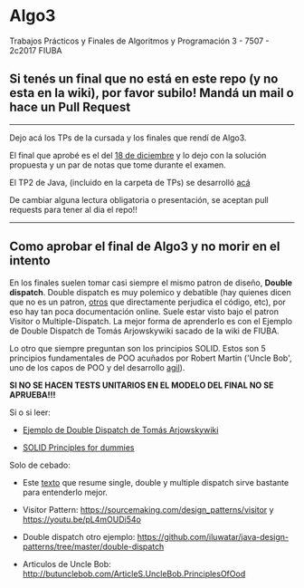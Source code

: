 # Algo3
Trabajos Prácticos y Finales de Algoritmos y Programación 3 - 7507 - 2c2017 FIUBA 

## Si tenés un final que no está en este repo (y no esta en la wiki), por favor subilo! Mandá un mail o hace un Pull Request

---

Dejo acá los TPs de la cursada y los finales que rendí de Algo3.

El final que aprobé es el del [18 de diciembre](Finales/AAA-final-20171218/final-alumno) y lo dejo con la solución propuesta y un par de notas que tome durante el examen.

El TP2 de Java, (incluido en la carpeta de TPs) se desarrolló [acá](https://github.com/FdelMazo/TP-AlgoPoly)

De cambiar alguna lectura obligatoria o presentación, se aceptan pull requests para tener al dia el repo!!

---

## Como aprobar el final de Algo3 y no morir en el intento

En los finales suelen tomar casi siempre el mismo patron de diseño, **Double dispatch**. Double dispatch es muy polemico y debatible (hay quienes dicen que no es un patron, [otros](https://lostechies.com/derekgreer/2010/04/19/double-dispatch-is-a-code-smell/) que directamente perjudica el código, etc), por eso hay tan poca documentación online. Suele estar visto bajo el patron Visitor o Multiple-Dispatch. La mejor forma de aprenderlo es con el Ejemplo de Double Dispatch de Tomás Arjowskywiki sacado de la wiki de FIUBA. 

Lo otro que siempre preguntan son los principios SOLID. Estos son 5 principios fundamentales de POO acuñados por Robert Martin ('Uncle Bob', uno de los capos de POO y del desarrollo [agil](http://agilemanifesto.org/)).

**SI NO SE HACEN TESTS UNITARIOS EN EL MODELO DEL FINAL NO SE APRUEBA!!!**

Si o si leer:

* [Ejemplo de Double Dispatch de Tomás Arjowskywiki](wiki.foros-fiuba.com.ar/_media/materias:75:doubledispatch.zip)

* [SOLID Principles for dummies](https://scotch.io/bar-talk/s-o-l-i-d-the-first-five-principles-of-object-oriented-design)

Solo de cebado:

* Este [texto](https://sites.google.com/site/programacionhm/conceptos/multiple-dispatch) que resume single, double y multiple dispatch sirve bastante para entenderlo mejor.

* Visitor Pattern: https://sourcemaking.com/design_patterns/visitor y https://youtu.be/pL4mOUDi54o

* Double dispatch otro ejemplo: https://github.com/iluwatar/java-design-patterns/tree/master/double-dispatch

* Articulos de Uncle Bob: http://butunclebob.com/ArticleS.UncleBob.PrinciplesOfOod
